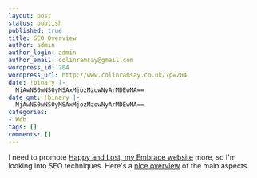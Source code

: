 ```yaml
---
layout: post
status: publish
published: true
title: SEO Overview
author: admin
author_login: admin
author_email: colinramsay@gmail.com
wordpress_id: 204
wordpress_url: http://www.colinramsay.co.uk/?p=204
date: !binary |-
  MjAwNS0wNS0yMSAxMjozMzowNyArMDEwMA==
date_gmt: !binary |-
  MjAwNS0wNS0yMSAxMjozMzowNyArMDEwMA==
categories:
- Web
tags: []
comments: []
---
```

<p>I need to promote <a href="http://www.happyandlost.co.uk">Happy and Lost, my Embrace website</a> more, so I'm looking into SEO techniques. Here's a <a href="http://www.allstarmakeovers.com/blog/2005/05/search-engine-visibility-do-you.html">nice overview</a> of the main aspects.</p>
